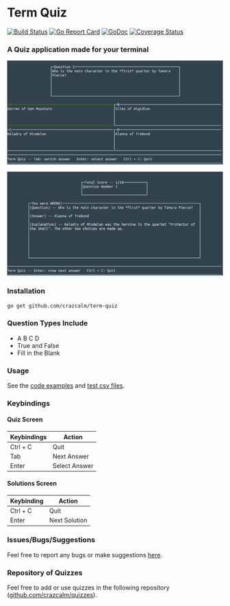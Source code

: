 # Term Quiz

[![Build Status](https://api.travis-ci.org/crazcalm/term-quiz.svg?branch=master)](https://travis-ci.org/crazcalm/term-quiz)    [![Go Report Card](https://goreportcard.com/badge/github.com/crazcalm/term-quiz)](https://goreportcard.com/report/github.com/crazcalm/term-quiz)    [![GoDoc](https://godoc.org/github.com/crazcalm/term-quiz?status.svg)](https://godoc.org/github.com/crazcalm/term-quiz)    [![Coverage Status](https://coveralls.io/repos/github/crazcalm/term-quiz/badge.svg?branch=master)](https://coveralls.io/github/crazcalm/term-quiz?branch=master)

### A Quiz application made for your terminal

![Image of a abcd question](https://raw.githubusercontent.com/crazcalm/term-quiz/master/img/question1.png  "question")

![Image of end screen solution](https://raw.githubusercontent.com/crazcalm/term-quiz/master/img/answer1.png  "answer")

### Installation
	go get github.com/crazcalm/term-quiz

### Question Types Include
- A B C D
- True and False
- Fill in the Blank

### Usage

See the [code examples](https://github.com/crazcalm/term-quiz/tree/master/_examples) and [test csv files](https://github.com/crazcalm/term-quiz/tree/master/_examples/test_data).

### Keybindings
#### Quiz Screen
Keybindings| Action
--|--
Ctrl + C| Quit
Tab| Next Answer
Enter| Select Answer

#### Solutions Screen
Keybinding| Action
--|--
Ctrl + C| Quit
Enter| Next Solution

### Issues/Bugs/Suggestions
Feel free to report any bugs or make suggestions [here](https://github.com/crazcalm/term-quiz/issues).

### Repository of Quizzes
Feel free to add or use quizzes in the following repository ([github.com/crazcalm/quizzes](https://github.com/crazcalm/quizzes)).
